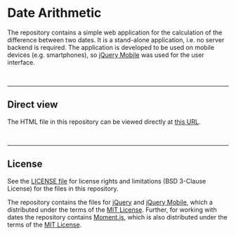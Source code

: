 # Date Arithmetic

The repository contains a simple web application for the calculation of the difference between two dates.
It is a stand-alone application, i.e. no server backend is required.
The application is developed to be used on mobile devices (e.g. smartphones), so [jQuery Mobile](http://jquerymobile.com/)
was used for the user interface.

<br>

----
## Direct view

The HTML file in this repository can be viewed directly at [this URL](https://mdecker-mobilecomputing.github.io/HTML_Datumsarithmetik/index.html).

<br>

----
## License

See the [LICENSE file](LICENSE.md) for license rights and limitations (BSD 3-Clause License)
for the files in this repository.

The repository contains the files for [jQuery](https://jquery.com/) and [jQuery Mobile](http://jquerymobile.com/),
which a distributed under the terms of the [MIT License](https://jquery.org/license/).
Further, for working with dates the repository contains [Moment.js](https://momentjs.com/), which is also
distributed under the terms of the [MIT License](https://tldrlegal.com/license/mit-license).

